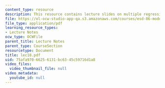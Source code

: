 ```yaml
---
content_type: resource
description: This resource contains lecture slides on multiple regression.
file: https://ol-ocw-studio-app-qa.s3.amazonaws.com/courses/esd-86-models-data-and-inference-for-socio-technical-systems-spring-2007/75afa97066256131bc6345c59716d1a8_lec18.pdf
file_type: application/pdf
learning_resource_types:
- Lecture Notes
ocw_type: OCWFile
parent_title: Lecture Notes
parent_type: CourseSection
resourcetype: Document
title: lec18.pdf
uid: 75afa970-6625-6131-bc63-45c59716d1a8
video_files:
  video_thumbnail_file: null
video_metadata:
  youtube_id: null
---
```

